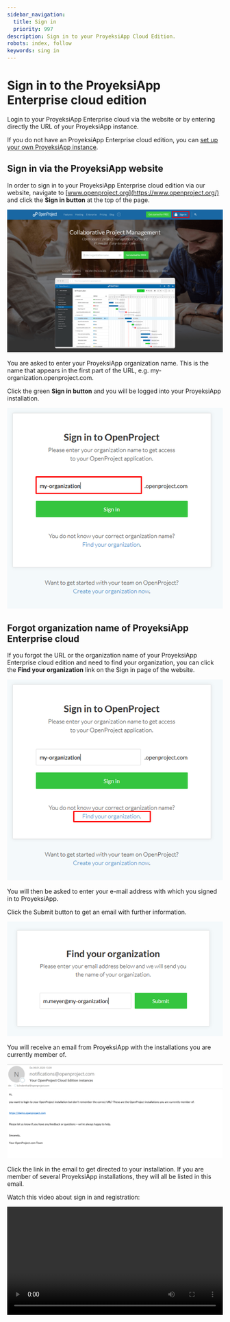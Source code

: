 ```yaml
---
sidebar_navigation:
  title: Sign in
  priority: 997
description: Sign in to your ProyeksiApp Cloud Edition.
robots: index, follow
keywords: sing in
---
```


# Sign in to the ProyeksiApp Enterprise cloud edition

Login to your ProyeksiApp Enterprise cloud via the website or by entering directly the URL of your ProyeksiApp instance.

If you do not have an ProyeksiApp Enterprise cloud edition, you can [set up your own ProyeksiApp instance](../create-cloud-trial).

## Sign in via the ProyeksiApp website

In order to sign in to your ProyeksiApp Enterprise cloud edition via our website, navigate to [www.openproject.org](https://www.openproject.org/) and click the **Sign in button** at the top of the page.

![Sign-in-website](Sign-in-website.png)

You are asked to enter your ProyeksiApp organization name. This is the name that appears in the first part of the URL, e.g. my-organization.openproject.com.

Click the green **Sign in button** and you will be logged into your ProyeksiApp installation.

![Sign-in-enter-organization](Sign-in-enter-organization.png)



## Forgot organization name of ProyeksiApp Enterprise cloud

If you forgot the URL or the organization name of your ProyeksiApp Enterprise cloud edition and need to find your organization, you can click the **Find your organization** link on the Sign in page of the website.

![Sign-in-find-organization](Sign-in-find-organization.png)

You will then be asked to enter your e-mail address with which you signed in to ProyeksiApp.

Click the Submit button to get an email with further information.

![Forgot organization](image-20191203175438315.png)

You will receive an email from ProyeksiApp with the installations you are currently member of.



![E-Mail-Instances](E-Mail-Instances.png)

Click the link in the email to get directed to your installation. If you are member of several ProyeksiApp installations, they will all be listed in this email.

Watch this video about sign in and registration:

<video src="https://openproject-docs.s3.eu-central-1.amazonaws.com/videos/ProyeksiApp-Sign-in-and-Registration-2.mp4" type="video/mp4" controls="" style="width:100%"></video>